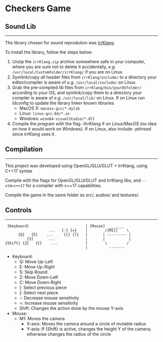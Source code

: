 # Checkers Game

## Sound Lib
---
The library chosen for sound reprodution was [IrrKlang](https://www.ambiera.com/irrklang/).

To install the library, follow the steps below:
1. Unzip the `irrKlang.zip` archive somewhere safe in your computer, where you are sure not to delete it accidentally, *e.g.* `/usr/local/CustomFolder/irrKlang/` if you are on Linux.
2. Symlink/copy all header files from `irrKlang/include/` to a directory your editor/compiler is aware of *e.g.* `/usr/local/include/` on Linux.
3. Grab the pre-compiled lib files from `irrKlang/bin/yourOSfolder/` according to your OS, and symlink/copy them to a directory your compiler is aware of *e.g.* `/usr/local/lib/` on Linux. If on Linux run ldconfig to update the library linker known libraries
    * MacOS X:  `macosx-gcc/*.dylib`
    * Linux:    `linux-gcc-64/*.so`
    * Windows:  `winx64-visualStudio/*.dll`
4. Compile the program with the flag *-lIrrKlang* if on Linux/MacOS (no idea on how it would work on Windows). If on Linux, also include *-pthread* since irrKlang uses it.

## Compilation
---
This project was developed using OpenGL/GLU/GLUT + IrrKlang, using C++17 syntax

Compile with the flags for OpenGL/GLU/GLUT and IrrKlang libs, and `--std=c++17` for a compiler with c++17 capabilities.

Compile the game in the same folder as src/, audios/ and textures/.

## Controls
---
```
 [Keyboard]                          | [Mouse]  _______
                    ...   {-} {=}    |        /{M1}|    \
      {Q}   {E}    ...     {[} {]}   |       | --------- |
          {S}       ...              |       |           |
{Shift} {Z}   {C}    ...             |        \         /
                                     |          -------
```
* Keyboard:
    * Q: Move Up-Left
    * E: Move Up-Right
    * S: Skip Round
    * Z: Move Down-Left
    * C: Move Down-Right
    * [: Select previous piece
    * ]: Select next piece
    * -: Decrease mouse sensitivity
    * =: Increase mouse sensitivity
    * Shift: Changes the action done by the mouse Y-axis
* Mouse:
    * M1: Moves the camera
        * X-axis: Moves the camera around a circle of mutable radius
        * Y-axis: If {Shift} is active, changes the height Y of the camera; otherwise changes the radius of the circle
